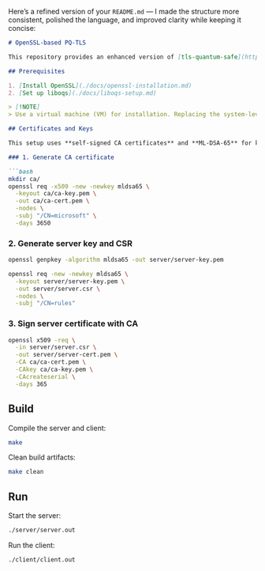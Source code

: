 Here’s a refined version of your `README.md` — I made the structure more consistent, polished the language, and improved clarity while keeping it concise:

````markdown
# OpenSSL-based PQ-TLS

This repository provides an enhanced version of [tls-quantum-safe](https://github.com/seantywork/linuxyz/tree/main/tls-quantum-safe), demonstrating post-quantum TLS using OpenSSL with [liboqs](https://github.com/open-quantum-safe/liboqs).

## Prerequisites

1. [Install OpenSSL](./docs/openssl-installation.md)  
2. [Set up liboqs](./docs/liboqs-setup.md)  

> [!NOTE] 
> Use a virtual machine (VM) for installation. Replacing the system-level OpenSSL on your host machine is not recommended.

## Certificates and Keys

This setup uses **self-signed CA certificates** and **ML-DSA-65** for keys and certificates.

### 1. Generate CA certificate

```bash
mkdir ca/
openssl req -x509 -new -newkey mldsa65 \
  -keyout ca/ca-key.pem \
  -out ca/ca-cert.pem \
  -nodes \
  -subj "/CN=microsoft" \
  -days 3650
````

### 2. Generate server key and CSR

```bash
openssl genpkey -algorithm mldsa65 -out server/server-key.pem

openssl req -new -newkey mldsa65 \
  -keyout server/server-key.pem \
  -out server/server.csr \
  -nodes \
  -subj "/CN=rules"
```

### 3. Sign server certificate with CA

```bash
openssl x509 -req \
  -in server/server.csr \
  -out server/server-cert.pem \
  -CA ca/ca-cert.pem \
  -CAkey ca/ca-key.pem \
  -CAcreateserial \
  -days 365
```

## Build

Compile the server and client:

```bash
make
```

Clean build artifacts:

```bash
make clean
```

## Run

Start the server:

```bash
./server/server.out
```

Run the client:

```bash
./client/client.out
```
